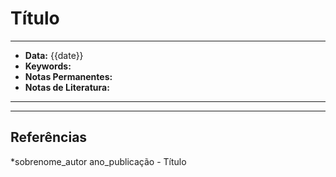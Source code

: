 
# Título
---
- **Data:** {{date}}
- **Keywords:**
- **Notas Permanentes:**
- **Notas de Literatura:**
---

---
## Referências

*sobrenome_autor ano_publicação - Título
